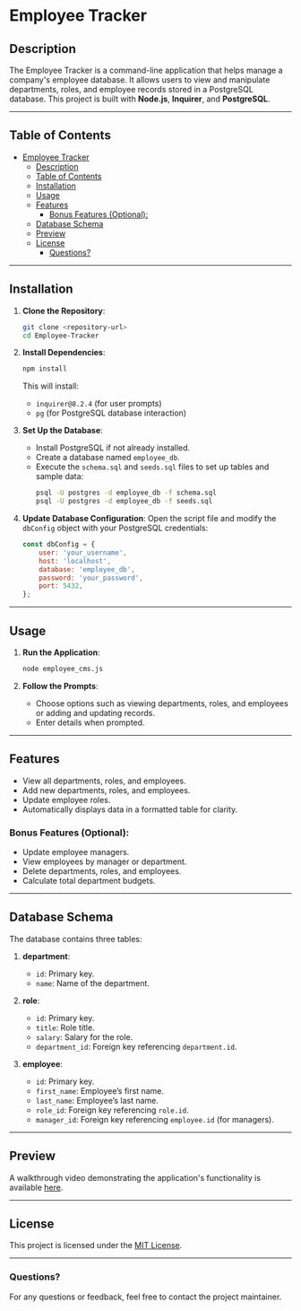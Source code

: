 # Employee Tracker

## Description

The Employee Tracker is a command-line application that helps manage a company's employee database. It allows users to view and manipulate departments, roles, and employee records stored in a PostgreSQL database. This project is built with **Node.js**, **Inquirer**, and **PostgreSQL**.

---

## Table of Contents

- [Employee Tracker](#employee-tracker)
  - [Description](#description)
  - [Table of Contents](#table-of-contents)
  - [Installation](#installation)
  - [Usage](#usage)
  - [Features](#features)
    - [Bonus Features (Optional):](#bonus-features-optional)
  - [Database Schema](#database-schema)
  - [Preview](#preview)
  - [License](#license)
    - [Questions?](#questions)

---

## Installation

1. **Clone the Repository**:
   ```bash
   git clone <repository-url>
   cd Employee-Tracker
   ```

2. **Install Dependencies**:
   ```bash
   npm install
   ```
   This will install:
   - `inquirer@8.2.4` (for user prompts)
   - `pg` (for PostgreSQL database interaction)

3. **Set Up the Database**:
   - Install PostgreSQL if not already installed.
   - Create a database named `employee_db`.
   - Execute the `schema.sql` and `seeds.sql` files to set up tables and sample data:
     ```bash
     psql -U postgres -d employee_db -f schema.sql
     psql -U postgres -d employee_db -f seeds.sql
     ```

4. **Update Database Configuration**:
   Open the script file and modify the `dbConfig` object with your PostgreSQL credentials:
   ```javascript
   const dbConfig = {
       user: 'your_username',
       host: 'localhost',
       database: 'employee_db',
       password: 'your_password',
       port: 5432,
   };
   ```

---

## Usage

1. **Run the Application**:
   ```bash
   node employee_cms.js
   ```

2. **Follow the Prompts**:
   - Choose options such as viewing departments, roles, and employees or adding and updating records.
   - Enter details when prompted.

---

## Features

- View all departments, roles, and employees.
- Add new departments, roles, and employees.
- Update employee roles.
- Automatically displays data in a formatted table for clarity.

### Bonus Features (Optional):
- Update employee managers.
- View employees by manager or department.
- Delete departments, roles, and employees.
- Calculate total department budgets.

---

## Database Schema

The database contains three tables:

1. **department**:
   - `id`: Primary key.
   - `name`: Name of the department.

2. **role**:
   - `id`: Primary key.
   - `title`: Role title.
   - `salary`: Salary for the role.
   - `department_id`: Foreign key referencing `department.id`.

3. **employee**:
   - `id`: Primary key.
   - `first_name`: Employee’s first name.
   - `last_name`: Employee’s last name.
   - `role_id`: Foreign key referencing `role.id`.
   - `manager_id`: Foreign key referencing `employee.id` (for managers).

---

## Preview

A walkthrough video demonstrating the application's functionality is available [here](/assets/employee-example-video.mp4).

---

## License

This project is licensed under the [MIT License](LICENSE).

---

### Questions?
For any questions or feedback, feel free to contact the project maintainer.

